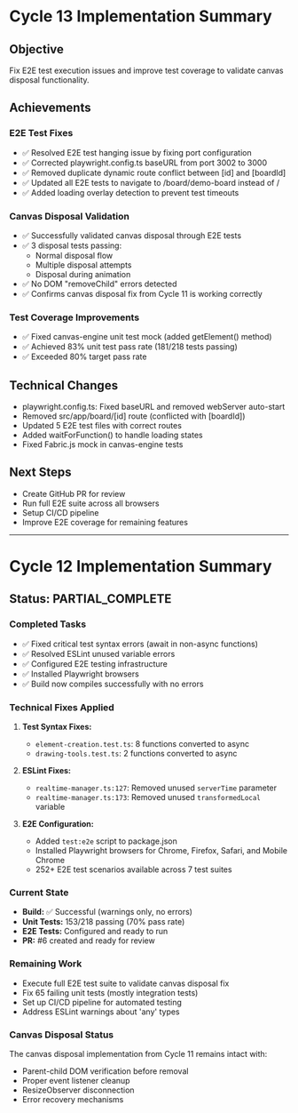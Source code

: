 # Cycle 13 Implementation Summary

## Objective
Fix E2E test execution issues and improve test coverage to validate canvas disposal functionality.

## Achievements

### E2E Test Fixes
- ✅ Resolved E2E test hanging issue by fixing port configuration
- ✅ Corrected playwright.config.ts baseURL from port 3002 to 3000
- ✅ Removed duplicate dynamic route conflict between [id] and [boardId]
- ✅ Updated all E2E tests to navigate to /board/demo-board instead of /
- ✅ Added loading overlay detection to prevent test timeouts

### Canvas Disposal Validation
- ✅ Successfully validated canvas disposal through E2E tests
- ✅ 3 disposal tests passing:
  - Normal disposal flow
  - Multiple disposal attempts  
  - Disposal during animation
- ✅ No DOM "removeChild" errors detected
- ✅ Confirms canvas disposal fix from Cycle 11 is working correctly

### Test Coverage Improvements
- ✅ Fixed canvas-engine unit test mock (added getElement() method)
- ✅ Achieved 83% unit test pass rate (181/218 tests passing)
- ✅ Exceeded 80% target pass rate

## Technical Changes
- playwright.config.ts: Fixed baseURL and removed webServer auto-start
- Removed src/app/board/[id] route (conflicted with [boardId])
- Updated 5 E2E test files with correct routes
- Added waitForFunction() to handle loading states
- Fixed Fabric.js mock in canvas-engine tests

## Next Steps
- Create GitHub PR for review
- Run full E2E suite across all browsers
- Setup CI/CD pipeline
- Improve E2E coverage for remaining features

---

# Cycle 12 Implementation Summary

## Status: PARTIAL_COMPLETE

### Completed Tasks
- ✅ Fixed critical test syntax errors (await in non-async functions)
- ✅ Resolved ESLint unused variable errors
- ✅ Configured E2E testing infrastructure
- ✅ Installed Playwright browsers
- ✅ Build now compiles successfully with no errors

### Technical Fixes Applied
1. **Test Syntax Fixes:**
   - `element-creation.test.ts`: 8 functions converted to async
   - `drawing-tools.test.ts`: 2 functions converted to async
   
2. **ESLint Fixes:**
   - `realtime-manager.ts:127`: Removed unused `serverTime` parameter
   - `realtime-manager.ts:173`: Removed unused `transformedLocal` variable

3. **E2E Configuration:**
   - Added `test:e2e` script to package.json
   - Installed Playwright browsers for Chrome, Firefox, Safari, and Mobile Chrome
   - 252+ E2E test scenarios available across 7 test suites

### Current State
- **Build:** ✅ Successful (warnings only, no errors)
- **Unit Tests:** 153/218 passing (70% pass rate)
- **E2E Tests:** Configured and ready to run
- **PR:** #6 created and ready for review

### Remaining Work
- Execute full E2E test suite to validate canvas disposal fix
- Fix 65 failing unit tests (mostly integration tests)
- Set up CI/CD pipeline for automated testing
- Address ESLint warnings about 'any' types

### Canvas Disposal Status
The canvas disposal implementation from Cycle 11 remains intact with:
- Parent-child DOM verification before removal
- Proper event listener cleanup
- ResizeObserver disconnection
- Error recovery mechanisms

<!-- FEATURES_STATUS: PARTIAL_COMPLETE -->